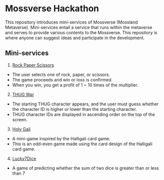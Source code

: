 # Mossverse Hackathon

This repository introduces mini-services of Mossverse (Mossland Metaverse). Mini-services entail a service that runs within the metaverse and serves to provide various contents to the Mossverse. This repository is where anyone can suggest ideas and participate in the development.

## Mini-services
1. [Rock Paper Scissors](RockPaperScissors/README.md)
  - The user selects one of rock, paper, or scissors.
  - The game proceeds and win or loss is confirmed.
  - When you win, you get a profit of 1 ~ 10 times of the multiplier.
2. [THUG War](thug_war/README.md)
  - The starting THUG character appears, and the user must guess whether the character ID is higher or lower than the starting character.
  - THUG character IDs are displayed in ascending order on the top of the screen.
3. [Holy Gali](HGOE/README.md)
  - A mini-game inspired by the Halligali card game. 
  - This is an odd-even game made using the card design of the Halligali card game.
4. [Lucky7Dice](Lucky7Dice/README.md)
  - A game of predicting whether the sum of two dice is greater than or less than 7
  
